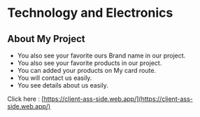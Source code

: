 # Technology and Electronics

## About My Project
- You also see your favorite ours Brand name in  our project.
- You also see your favorite products in our project.
- You can added your products on My card route.
- You will contact us easily.
- You see details about us easily.



 Click here : [https://client-ass-side.web.app/](https://client-ass-side.web.app/)